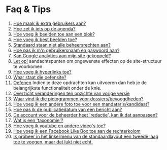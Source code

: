 # Faq & Tips


1. [Hoe maak ik extra gebruikers aan?](./account_aanmaken.md)
2. [Hoe zet ik iets op de agenda?](./agenda.md)
3. [Hoe voeg ik beelden toe aan een blok?](./beelden_in_blokken.md)
3. [Hoe voeg ik best beelden toe?](./beelden_toevoegen.md)
4. [Standaard staan niet alle beheersrechten aan?](./beheersrechten.md)
4. [Hoe pas ik m'n gebruikersnaam en paswoord aan?](gebruikersnaam_paswoord_aanpassen.md)
5. [Kan Google analytics aan mijn site gekoppeld?](./google_analytics.md)
6. [Let op!](./let_op.md) aandachtspunten om ongewenste effecten op de site-structuur te voorkomen
5. [Hoe voeg ik hyperlinks toe?](./links_toevoegen.md)
6. [Waar staat die oefensite?](./oefensite.md)
7. [Oefenen](./opdrachten.md) Indien je deze opdrachten kan uitvoeren dan heb je de belangrijkste functionaliteit onder de knie.
6. [Overzicht veranderingen ten opzichte van vorige versie](./overzicht_veranderingen.md)
7. [Waar vind ik die pictogrammen voor dossiers/bevoegdheden?](./pictogrammen.md)
8. [Hoe voeg ik een andere foto toe voor een mandataris/kandidaat?](./profielfotomandataris.md)
9. [Hoe pas ik de publicatiedatum van een bericht aan?](./publicatiedatum_aanpassen.md)
10. [De account voor de beheerder heet 'redactie', kan ik dat aanpassen?](./redactie_account.md)
11. [Wat is een 'taxonomie'?](./taxonomie.md)
12. [Hoe voeg ik youtube en andere video's toe?](video_toevoegen.md)
13. [Hoe voeg ik een Facebook Like Box toe aan de rechterkolom](facebook_likebox.md)
14. [Ik probeer in het linkermenu van de standaardlayout een tweede laag toe te voegen, maar dat lukt niet echt.](uitklapbaar_navigatiemenu.md)
